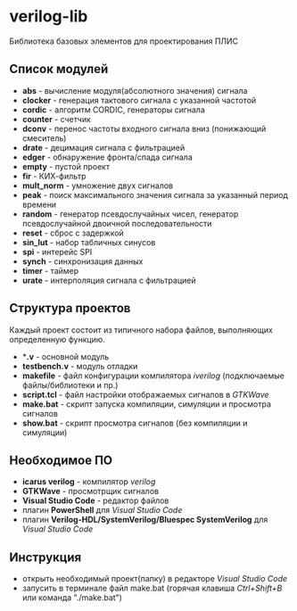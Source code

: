# verilog-lib
Библиотека базовых элементов для проектирования ПЛИС

## Список модулей
- **abs** - вычисление модуля(абсолютного значения) сигнала
- **clocker** - генерация тактового сигнала с указанной частотой
- **cordic** - алгоритм CORDIC, генераторы сигнала
- **counter** - счетчик
- **dconv** - перенос частоты входного сигнала вниз (понижающий смеситель)
- **drate** - децимация сигнала с фильтрацией
- **edger** - обнаружение фронта/спада сигнала
- **empty** - пустой проект
- **fir** - КИХ-фильтр
- **mult_norm** - умножение двух сигналов
- **peak** - поиск максимального значения сигнала за указанный период времени
- **random** - генератор псевдослучайных чисел, генератор псевдослучайной двоичной последовательности
- **reset** - сброс с задержкой
- **sin_lut** - набор табличных синусов
- **spi** - интерейс SPI
- **synch** - синхронизация данных
- **timer** - таймер
- **urate** - интерполяция сигнала с фильтрацией

## Структура проектов
Каждый проект состоит из типичного набора файлов, выполняющих определенную функцию.
- ***.v** - основной модуль
- **testbench.v** - модуль отладки
- **makefile** - файл конфигурации компилятора *iverilog* (подключаемые файлы/библиотеки и пр.)
- **script.tcl** - файл настройки отображаемых сигналов в *GTKWave*
- **make.bat** - скрипт запуска компиляции, симуляции и просмотра сигналов
- **show.bat** - скрипт просмотра сигналов (без компиляции и симуляции)

## Необходимое ПО
- **icarus verilog** - компилятор *verilog*
- **GTKWave** - просмотрщик сигналов
- **Visual Studio Code** - редактор файлов
- плагин **PowerShell** для *Visual Studio Code*
- плагин **Verilog-HDL/SystemVerilog/Bluespec SystemVerilog** для *Visual Studio Code*

## Инструкция
- открыть необходимый проект(папку) в редакторе *Visual Studio Code*
- запусить в терминале файл make.bat (горячая клавиша *Ctrl+Shift+B* или команда "./make.bat")



